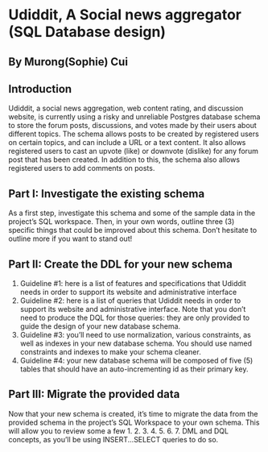 # Udiddit, A Social news aggregator (SQL Database design)
## By Murong(Sophie) Cui

## Introduction
Udiddit, a social news aggregation, web content rating, and discussion website, is currently using a risky and unreliable Postgres database schema to store the forum posts, discussions, and votes made by their users about different topics.
The schema allows posts to be created by registered users on certain topics, and can include a URL or a text content. It also allows registered users to cast an upvote (like) or downvote (dislike) for any forum post that has been created. In addition to this, the schema also allows registered users to add comments on posts.

## Part I: Investigate the existing schema
As a first step, investigate this schema and some of the sample data in the project’s SQL workspace. Then, in your own words, outline three (3) specific things that could be improved about this schema. Don’t hesitate to outline more if you want to stand out!

## Part II: Create the DDL for your new schema
1. Guideline #1: here is a list of features and specifications that Udiddit needs in order to support its website and administrative interface
2. Guideline #2: here is a list of queries that Udiddit needs in order to support its website and administrative interface. Note that you don’t need to produce the DQL for those queries: they are only provided to guide the design of your new database schema.
3. Guideline #3: you’ll need to use normalization, various constraints, as well as indexes in your new database schema. You should use named constraints and indexes to make your schema cleaner.
4. Guideline #4: your new database schema will be composed of five (5) tables that should have an auto-incrementing id as their primary key.

## Part III: Migrate the provided data
Now that your new schema is created, it’s time to migrate the data from the provided schema in the project’s SQL Workspace to your own schema. This will allow you to review
some a few 1. 2. 3. 4. 5. 6. 7. DML and DQL concepts, as you’ll be using INSERT...SELECT queries to do so.
